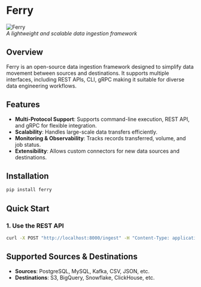 # Ferry

![Ferry](https://github.com/smalldata-ai/ferry)  
*A lightweight and scalable data ingestion framework*

## Overview
Ferry is an open-source data ingestion framework designed to simplify data movement between sources and destinations. It supports multiple interfaces, including REST APIs, CLI, gRPC making it suitable for diverse data engineering workflows.

## Features
- **Multi-Protocol Support**: Supports command-line execution, REST API, and gRPC for flexible integration.
- **Scalability**: Handles large-scale data transfers efficiently.
- **Monitoring & Observability**: Tracks records transferred, volume, and job status.
- **Extensibility**: Allows custom connectors for new data sources and destinations.

## Installation
```sh
pip install ferry
```

## Quick Start

### 1. Use the REST API
```sh
curl -X POST "http://localhost:8000/ingest" -H "Content-Type: application/json" -d '{ "source": "postgresql", "destination": "s3", "config": "config.yaml" }'
```


## Supported Sources & Destinations
- **Sources**: PostgreSQL, MySQL, Kafka, CSV, JSON, etc.
- **Destinations**: S3, BigQuery, Snowflake, ClickHouse, etc.
